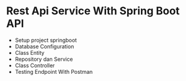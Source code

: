 # Rest Api Service With Spring Boot API
- Setup project springboot
- Database Configuration
- Class Entity
- Repository dan Service
- Class Controller
- Testing Endpoint With Postman

